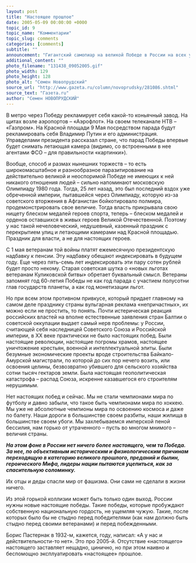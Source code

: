 ```yaml
---
layout: post
title: "Настоящее прошлое"
date: 2005-05-09 00:00:00 +0000
topic_id: 9
topic_name: "Комментарии"
topic_slug: comments
categories: [comments]
subtitle: ""
announcement: "Гигантский самопиар на великой Победе в России на всех уровнях – от Кремля до коммерческих компаний – является признанием того факта, что у страны нет настоящих побед сейчас. Даже с маленькой буквы."
additional_content: ""
photo_filename: "131438_09052005.gif"
photo_width: 129
photo_height: 128
photo_alt: "Семен Новопрудский"
source_url: "http://www.gazeta.ru/column/novoprudsky/281086.shtml"
source_text: "Газета.ru"
author: "Семен НОВОПРУДСКИЙ"
---
```

В метро через Победу рекламирует себя какой-то коньячный завод. На щитах возле аэропортов – «Аэрофлот». На своем телеканале НТВ – «Газпром». На Красной площади 9 Мая посредством парада будут рекламировать себя Владимир Путин и его администрация. Управделами президента рассказал стране, что парад Победы впервые будет снимать летающая камера (видимо, со встроенными в нее агентами ФСО – для правильности «картинки»).

Вообще, способ и размах нынешних торжеств – то есть широкомасштабное и разнообразное паразитирование на действительно великой и неоспоримой Победе не имеющих к ней никакого отношения людей – сильно напоминают московскую Олимпиаду 1980 года. Тогда, 25 лет назад, это был последний вздох уже обреченной империи, пытавшейся через Олимпиаду, которую из-за советского вторжения в Афганистан бойкотировало полмира, продемонстрировать свое величие. Тогда власть прикрывала свою нищету блеском медалей героев спорта, теперь – блеском медалей и орденов оставшихся в живых героев Великой Отечественной. Поэтому у нас такой нечеловеческий, недушевный, казенный праздник с перекрытием улиц и летающими камерами над Красной площадью. Праздник для власти, а не для настоящих героев.

С 1 мая ветеранам той войны платят ежемесячную президентскую надбавку к пенсии. Эту надбавку обещают индексировать в будущем году. Еще через пять-семь лет индексировать эти пару сотен рублей будет просто некому. Старая советская шутка о «новых льготах ветеранам Куликовской битвы» обретает буквальный смысл. Ветераны запомнят год 60-летия Победы не как год парада с участием полусотни глав государств планеты, а как год монетизации льгот.

Но при всем этом противном привкусе, который придает главному на самом деле празднику страны вульгарная реклама «непричастных», их можно если не простить, то понять. Почти истерическая реакция российских властей на вполне естественные заявления стран Балтии о советской оккупации выдает самый нерв проблемы: у России, считающей себя наследницей Советского Союза и Российской империи, в ХХ веке практически не было настоящих побед. Были настоящие революции, настоящие погромы храмов, настоящее уничтожение крестьян, военной и интеллектуальной элиты. Были безумные экономические проекты вроде строительства Байкало-Амурской магистрали, по которой до сих пор нечего возить, или освоения целины, безвозвратно убившего для сельского хозяйства сотни тысяч гектаров земли. Была настоящая геополитическая катастрофа – распад Союза, искренне казавшегося его строителям нерушимым.

Нет настоящих побед и сейчас. Мы не стали чемпионами мира по футболу и давно забыли, что такое быть чемпионами мира по хоккею. Мы уже не абсолютные чемпионы мира по освоению космоса и даже по балету. Наши дороги в большинстве своем разбиты, наши жилища в большинстве своем убоги. Мы захлебываемся имперской пеной бессилия, нам горько от утраченного – пусть во многом мнимого – величия страны.

<strong><em>На этом фоне в России нет ничего более настоящего, чем та Победа. За нее, по объективным историческим и физиологическим причинам переходящую в категорию великого прошлого, преданий и былин, героического Мифа, лидеры нации пытаются уцепиться, как за спасительную соломинку.</em></strong>

Их отцы и деды спасли мир от фашизма. Они сами не сделали в жизни ничего.

Из этой горькой коллизии может быть только один выход. России нужны новые настоящие победы. Такие победы, которые пробуждают собственную национальную гордость, не ущемляя чужую. Такие, после которых было бы не стыдно перед победителями (как нам должно быть стыдно перед своими ветеранами) и перед побежденными.

Борис Пастернак в 1932-м, кажется, году, написал: «А у нас и действительности-то нет». Это про 2005-й. Отсутствие «настоящего» настоящего заставляет нещадно, цинично, но при этом наивно и беспомощно эксплуатировать «настоящее» прошлое.
